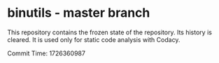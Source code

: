 # binutils - master branch

This repository contains the frozen state of the repository.
Its history is cleared. It is used only for static code
analysis with Codacy.

Commit Time: 1726360987